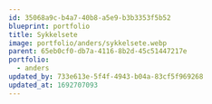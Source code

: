 ```yaml
---
id: 35068a9c-b4a7-40b8-a5e9-b3b3353f5b52
blueprint: portfolio
title: Sykkelsete
image: portfolio/anders/sykkelsete.webp
parent: 65eb0cf0-db7a-4116-8b2d-45c51447217e
portfolio:
  - anders
updated_by: 733e613e-5f4f-4943-b04a-83cf5f969268
updated_at: 1692707093
---
```

